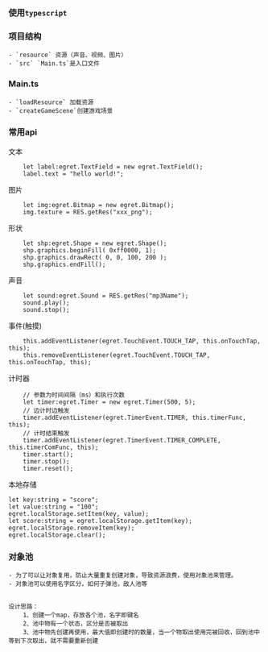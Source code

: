 ### 使用`typescript`

### 项目结构
    - `resource` 资源（声音、视频、图片）
    - `src` `Main.ts`是入口文件


### Main.ts
    - `loadResource` 加载资源
    - `createGameScene`创建游戏场景

### 常用api
文本
```
    let label:egret.TextField = new egret.TextField(); 
    label.text = "hello world!"; 
```
图片
```
    let img:egret.Bitmap = new egret.Bitmap();
    img.texture = RES.getRes("xxx_png");
```
形状
```
    let shp:egret.Shape = new egret.Shape();
    shp.graphics.beginFill( 0xff0000, 1);
    shp.graphics.drawRect( 0, 0, 100, 200 );
    shp.graphics.endFill();
```
声音
```
    let sound:egret.Sound = RES.getRes("mp3Name");
    sound.play();
    sound.stop();
```
事件(触摸)
```
    this.addEventListener(egret.TouchEvent.TOUCH_TAP, this.onTouchTap, this);
    this.removeEventListener(egret.TouchEvent.TOUCH_TAP, this.onTouchTap, this);
```
计时器
```
    // 参数为时间间隔（ms）和执行次数
    let timer:egret.Timer = new egret.Timer(500, 5); 
    // 边计时边触发
    timer.addEventListener(egret.TimerEvent.TIMER, this.timerFunc, this);
    // 计时结束触发
    timer.addEventListener(egret.TimerEvent.TIMER_COMPLETE, this.timerComFunc, this);
    timer.start();
    timer.stop();
    timer.reset();
```
本地存储
```
let key:string = "score";
let value:string = "100";
egret.localStorage.setItem(key, value);
let score:string = egret.localStorage.getItem(key);
egret.localStorage.removeItem(key);
egret.localStorage.clear();
```


### 对象池
    - 为了可以让对象复用，防止大量重复创建对象，导致资源浪费，使用对象池来管理。
    - 对象池可以使用名字区分，如何子弹池，敌人池等
```    

设计思路：
    1、创建一个map，存放各个池，名字即键名
    2、池中物有一个状态，区分是否被取出
    3、池中物先创建再使用，最大值即创建时的数量，当一个物取出使用完被回收，回到池中等到下次取出，就不需要重新创建

```